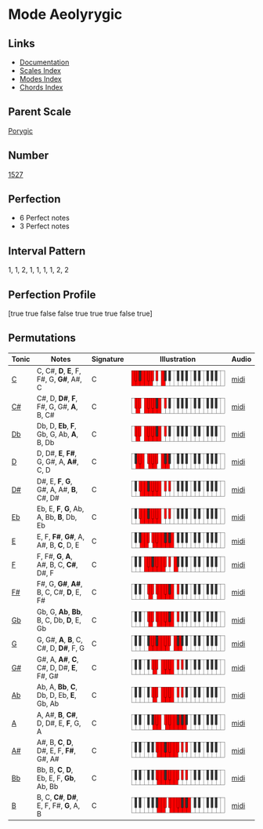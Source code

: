 # Mode Aeolyrygic

## Links

- [Documentation](index.md)
- [Scales Index](Scales.md)
- [Modes Index](Modes.md)
- [Chords Index](Chords.md)

## Parent Scale

[Porygic](ScalePorygic.md)

## Number

[1527](https://ianring.com/musictheory/scales/1527)

## Perfection

- 6 Perfect notes
- 3 Perfect notes

## Interval Pattern

1, 1, 2, 1, 1, 1, 1, 2, 2

## Perfection Profile

[true true false false true true true false true]

## Permutations

| Tonic | Notes | Signature | Illustration | Audio |
|-------|-------|-----------|--------------|-------|
| [C](ModeCNaturalAeolyrygic.md) | C, C#, **D**, **E**, F, F#, G, **G#**, A#, C | C | ![CNaturalAeolyrygic](ModeCNaturalAeolyrygic.png) | [midi](https://github.com/edipermadi/music/blob/main/docs/ModeCNaturalAeolyrygic.mid?raw=true) |
| [C#](ModeCSharpAeolyrygic.md) | C#, D, **D#**, **F**, F#, G, G#, **A**, B, C# | C | ![CSharpAeolyrygic](ModeCSharpAeolyrygic.png) | [midi](https://github.com/edipermadi/music/blob/main/docs/ModeCSharpAeolyrygic.mid?raw=true) |
| [Db](ModeDFlatAeolyrygic.md) | Db, D, **Eb**, **F**, Gb, G, Ab, **A**, B, Db | C | ![DFlatAeolyrygic](ModeDFlatAeolyrygic.png) | [midi](https://github.com/edipermadi/music/blob/main/docs/ModeDFlatAeolyrygic.mid?raw=true) |
| [D](ModeDNaturalAeolyrygic.md) | D, D#, **E**, **F#**, G, G#, A, **A#**, C, D | C | ![DNaturalAeolyrygic](ModeDNaturalAeolyrygic.png) | [midi](https://github.com/edipermadi/music/blob/main/docs/ModeDNaturalAeolyrygic.mid?raw=true) |
| [D#](ModeDSharpAeolyrygic.md) | D#, E, **F**, **G**, G#, A, A#, **B**, C#, D# | C | ![DSharpAeolyrygic](ModeDSharpAeolyrygic.png) | [midi](https://github.com/edipermadi/music/blob/main/docs/ModeDSharpAeolyrygic.mid?raw=true) |
| [Eb](ModeEFlatAeolyrygic.md) | Eb, E, **F**, **G**, Ab, A, Bb, **B**, Db, Eb | C | ![EFlatAeolyrygic](ModeEFlatAeolyrygic.png) | [midi](https://github.com/edipermadi/music/blob/main/docs/ModeEFlatAeolyrygic.mid?raw=true) |
| [E](ModeENaturalAeolyrygic.md) | E, F, **F#**, **G#**, A, A#, B, **C**, D, E | C | ![ENaturalAeolyrygic](ModeENaturalAeolyrygic.png) | [midi](https://github.com/edipermadi/music/blob/main/docs/ModeENaturalAeolyrygic.mid?raw=true) |
| [F](ModeFNaturalAeolyrygic.md) | F, F#, **G**, **A**, A#, B, C, **C#**, D#, F | C | ![FNaturalAeolyrygic](ModeFNaturalAeolyrygic.png) | [midi](https://github.com/edipermadi/music/blob/main/docs/ModeFNaturalAeolyrygic.mid?raw=true) |
| [F#](ModeFSharpAeolyrygic.md) | F#, G, **G#**, **A#**, B, C, C#, **D**, E, F# | C | ![FSharpAeolyrygic](ModeFSharpAeolyrygic.png) | [midi](https://github.com/edipermadi/music/blob/main/docs/ModeFSharpAeolyrygic.mid?raw=true) |
| [Gb](ModeGFlatAeolyrygic.md) | Gb, G, **Ab**, **Bb**, B, C, Db, **D**, E, Gb | C | ![GFlatAeolyrygic](ModeGFlatAeolyrygic.png) | [midi](https://github.com/edipermadi/music/blob/main/docs/ModeGFlatAeolyrygic.mid?raw=true) |
| [G](ModeGNaturalAeolyrygic.md) | G, G#, **A**, **B**, C, C#, D, **D#**, F, G | C | ![GNaturalAeolyrygic](ModeGNaturalAeolyrygic.png) | [midi](https://github.com/edipermadi/music/blob/main/docs/ModeGNaturalAeolyrygic.mid?raw=true) |
| [G#](ModeGSharpAeolyrygic.md) | G#, A, **A#**, **C**, C#, D, D#, **E**, F#, G# | C | ![GSharpAeolyrygic](ModeGSharpAeolyrygic.png) | [midi](https://github.com/edipermadi/music/blob/main/docs/ModeGSharpAeolyrygic.mid?raw=true) |
| [Ab](ModeAFlatAeolyrygic.md) | Ab, A, **Bb**, **C**, Db, D, Eb, **E**, Gb, Ab | C | ![AFlatAeolyrygic](ModeAFlatAeolyrygic.png) | [midi](https://github.com/edipermadi/music/blob/main/docs/ModeAFlatAeolyrygic.mid?raw=true) |
| [A](ModeANaturalAeolyrygic.md) | A, A#, **B**, **C#**, D, D#, E, **F**, G, A | C | ![ANaturalAeolyrygic](ModeANaturalAeolyrygic.png) | [midi](https://github.com/edipermadi/music/blob/main/docs/ModeANaturalAeolyrygic.mid?raw=true) |
| [A#](ModeASharpAeolyrygic.md) | A#, B, **C**, **D**, D#, E, F, **F#**, G#, A# | C | ![ASharpAeolyrygic](ModeASharpAeolyrygic.png) | [midi](https://github.com/edipermadi/music/blob/main/docs/ModeASharpAeolyrygic.mid?raw=true) |
| [Bb](ModeBFlatAeolyrygic.md) | Bb, B, **C**, **D**, Eb, E, F, **Gb**, Ab, Bb | C | ![BFlatAeolyrygic](ModeBFlatAeolyrygic.png) | [midi](https://github.com/edipermadi/music/blob/main/docs/ModeBFlatAeolyrygic.mid?raw=true) |
| [B](ModeBNaturalAeolyrygic.md) | B, C, **C#**, **D#**, E, F, F#, **G**, A, B | C | ![BNaturalAeolyrygic](ModeBNaturalAeolyrygic.png) | [midi](https://github.com/edipermadi/music/blob/main/docs/ModeBNaturalAeolyrygic.mid?raw=true) |

